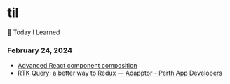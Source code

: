 # til
📝 Today I Learned

### February 24, 2024 
- [Advanced React component composition](https://frontendmastery.com/posts/advanced-react-component-composition-guide/) 
- [RTK Query: a better way to Redux — Adapptor - Perth App Developers](https://www.adapptor.com.au/blog/rtk-query-a-better-way-to-redux) 
